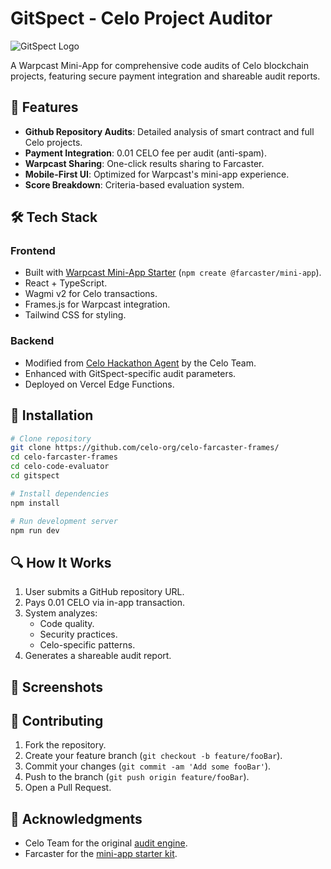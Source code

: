 # GitSpect - Celo Project Auditor

![GitSpect Logo](https://gitspect.vercel.app/icon.png)

A Warpcast Mini-App for comprehensive code audits of Celo blockchain projects, featuring secure payment integration and shareable audit reports.

## 🌟 Features

- **Github Repository Audits**: Detailed analysis of smart contract and full Celo projects.
- **Payment Integration**: 0.01 CELO fee per audit (anti-spam).
- **Warpcast Sharing**: One-click results sharing to Farcaster.
- **Mobile-First UI**: Optimized for Warpcast's mini-app experience.
- **Score Breakdown**: Criteria-based evaluation system.

## 🛠️ Tech Stack

### Frontend

- Built with [Warpcast Mini-App Starter](https://github.com/farcasterxyz/mini-app-starter) (`npm create @farcaster/mini-app`).
- React + TypeScript.
- Wagmi v2 for Celo transactions.
- Frames.js for Warpcast integration.
- Tailwind CSS for styling.

### Backend

- Modified from [Celo Hackathon Agent](https://github.com/celo-org/hackathon-agent) by the Celo Team.
- Enhanced with GitSpect-specific audit parameters.
- Deployed on Vercel Edge Functions.

## 🚀 Installation

```bash
# Clone repository
git clone https://github.com/celo-org/celo-farcaster-frames/
cd celo-farcaster-frames
cd celo-code-evaluator
cd gitspect

# Install dependencies
npm install

# Run development server
npm run dev
```

## 🔍 How It Works

1. User submits a GitHub repository URL.
2. Pays 0.01 CELO via in-app transaction.
3. System analyzes:
   - Code quality.
   - Security practices.
   - Celo-specific patterns.
4. Generates a shareable audit report.

## 📸 Screenshots

<!-- Add screenshots of the application here -->

## 🤝 Contributing

1. Fork the repository.
2. Create your feature branch (`git checkout -b feature/fooBar`).
3. Commit your changes (`git commit -am 'Add some fooBar'`).
4. Push to the branch (`git push origin feature/fooBar`).
5. Open a Pull Request.

## 🙏 Acknowledgments

- Celo Team for the original [audit engine](https://github.com/celo-org/hackathon-agent).
- Farcaster for the [mini-app starter kit](https://github.com/farcasterxyz/mini-app-starter).
